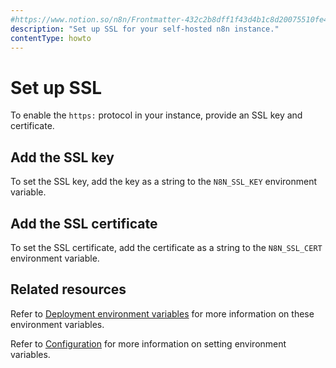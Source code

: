 ```yaml
---
#https://www.notion.so/n8n/Frontmatter-432c2b8dff1f43d4b1c8d20075510fe4
description: "Set up SSL for your self-hosted n8n instance."
contentType: howto
---
```


# Set up SSL

<!-- TODO: Not sure if these are actually appropriate steps, have someone review. Should this branch wait for Jon's CA/Self-signed cert branch https://github.com/n8n-io/n8n-docs/pull/2213 and link to that, too? -->

To enable the `https:` protocol in your instance, provide an SSL key and certificate.

## Add the SSL key

To set the SSL key, add the key as a string to the `N8N_SSL_KEY` environment variable.

## Add the SSL certificate

To set the SSL certificate, add the certificate as a string to the `N8N_SSL_CERT` environment variable.

## Related resources

Refer to [Deployment environment variables](/hosting/configuration/environment-variables/deployment/) for more information on these environment variables.

Refer to [Configuration](/hosting/configuration/configuration-methods/) for more information on setting environment variables.
